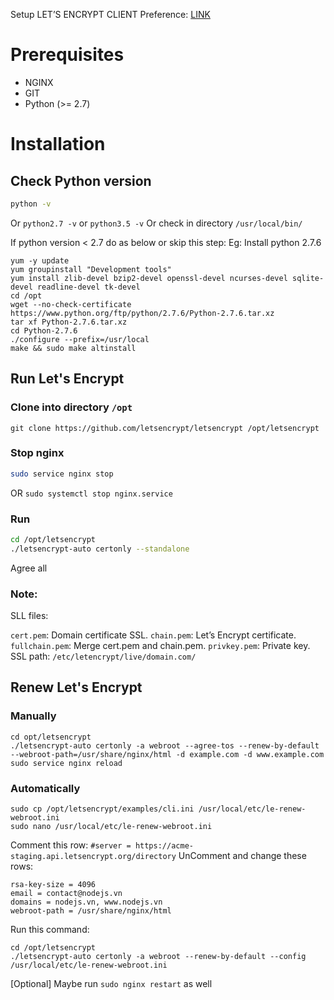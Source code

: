 Setup LET’S ENCRYPT CLIENT
Preference: [LINK](https://nodejs.vn/topic/113/t%E1%BB%B1-t%E1%BA%A1o-v%C3%A0-c%C3%A0i-%C4%91%E1%BA%B7t-ssl-mi%E1%BB%85n-ph%C3%AD-cho-nginx-apache-v%E1%BB%9Bi-letsencrypt "link")
# Prerequisites
- NGINX
- GIT
- Python (>= 2.7)
# Installation
## Check Python version
```bash
python -v
```
Or `python2.7 -v` or `python3.5 -v` 
Or check in directory `/usr/local/bin/`

If python version < 2.7 do as below or skip this step:
Eg: Install python 2.7.6
```
yum -y update
yum groupinstall "Development tools"
yum install zlib-devel bzip2-devel openssl-devel ncurses-devel sqlite-devel readline-devel tk-devel
cd /opt
wget --no-check-certificate https://www.python.org/ftp/python/2.7.6/Python-2.7.6.tar.xz
tar xf Python-2.7.6.tar.xz 
cd Python-2.7.6
./configure --prefix=/usr/local
make && sudo make altinstall
```
## Run Let's Encrypt
### Clone into directory `/opt`
```git
git clone https://github.com/letsencrypt/letsencrypt /opt/letsencrypt
```

### Stop nginx
```bash
sudo service nginx stop 
```
OR `sudo systemctl stop nginx.service`
### Run
```bash
cd /opt/letsencrypt
./letsencrypt-auto certonly --standalone
```
Agree all
### Note: 
SLL files:

`cert.pem`: Domain certificate SSL.
`chain.pem`: Let’s Encrypt certificate.
`fullchain.pem`: Merge cert.pem and chain.pem.
`privkey.pem`: Private key.
SSL path: `/etc/letencrypt/live/domain.com/`
## Renew Let's Encrypt
### Manually
```
cd opt/letsencrypt
./letsencrypt-auto certonly -a webroot --agree-tos --renew-by-default --webroot-path=/usr/share/nginx/html -d example.com -d www.example.com
sudo service nginx reload
```
### Automatically
```
sudo cp /opt/letsencrypt/examples/cli.ini /usr/local/etc/le-renew-webroot.ini
sudo nano /usr/local/etc/le-renew-webroot.ini
```
Comment this row:
`#server = https://acme-staging.api.letsencrypt.org/directory`
UnComment and change these rows:
```
rsa-key-size = 4096
email = contact@nodejs.vn
domains = nodejs.vn, www.nodejs.vn
webroot-path = /usr/share/nginx/html
```
Run this command:
```
cd /opt/letsencrypt
./letsencrypt-auto certonly -a webroot --renew-by-default --config /usr/local/etc/le-renew-webroot.ini
```
[Optional] Maybe run `sudo nginx restart` as well
